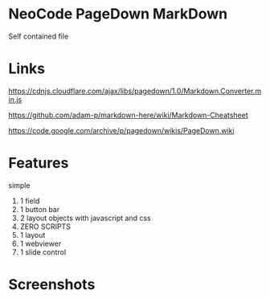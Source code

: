 # NeoCode PageDown MarkDown
Self contained file

# Links

https://cdnjs.cloudflare.com/ajax/libs/pagedown/1.0/Markdown.Converter.min.js

https://github.com/adam-p/markdown-here/wiki/Markdown-Cheatsheet

https://code.google.com/archive/p/pagedown/wikis/PageDown.wiki

# Features

simple

1. 1 field
2. 1 button bar
3. 2 layout objects with javascript and css
4. ZERO SCRIPTS
5. 1 layout
6. 1 webviewer
7. 1 slide control

# Screenshots
